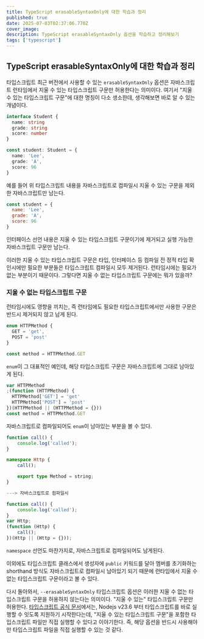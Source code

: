 ```yaml
---
title: TypeScript erasableSyntaxOnly에 대한 학습과 정리
published: true
date: 2025-07-03T02:37:06.770Z
cover_image:
description: TypeScript erasableSyntaxOnly 옵션을 학습하고 정리해보기
tags: ['typescript']
---
```


## TypeScript erasableSyntaxOnly에 대한 학습과 정리

타입스크립트 최근 버전에서 사용할 수 있는 `erasableSyntaxOnly` 옵션은 자바스크립트 런타임에서 지울 수 있는 타입스크립트 구문만 허용한다는 의미이다. 여기서 "지울 수 있는 타입스크립트 구문"에 대한 명칭이 다소 생소한데, 생각해보면 바로 알 수 있는 개념이다.

```ts
interface Student {
  name: string
  grade: string
  score: number
}

const student: Student = {
  name: 'Lee',
  grade: 'A',
  score: 96
}
```

예를 들어 위 타입스크립트 내용을 자바스크립트로 컴파일시 지울 수 있는 구문을 제외한 자바스크립트만 남는다.

```js
const student = {
  name: 'Lee',
  grade: 'A',
  score: 96
}
```

인터페이스 선언 내용은 지울 수 있는 타입스크립트 구문이기에 제거되고 실행 가능한 자바스크립트 구문만 남는다.

이러한 지울 수 있는 타입스크립트 구문은 타입, 인터페이스 등 컴파일 전 정적 타입 확인시에만 필요한 부분들은 타입스크립트 컴파일시 모두 제거된다. 런타임시에는 필요가 없는 부분이기 때문이다. 그렇다면 지울 수 없는 타입스크립트 구문에는 뭐가 있을까?

### 지울 수 없는 타입스크립트 구문

런타임시에도 영향을 끼치는, 즉 런타임에도 필요한 타입스크립트에서만 사용한 구문은 반드시 제거되지 않고 남게 된다.

```ts
enum HTTPMethod {
  GET = 'get',
  POST = 'post'
}

const method = HTTPMethod.GET
```

`enum`이 그 대표적인 예인데, 해당 타입스크립트 구문은 자바스크립트에 그대로 남아있게 된다.

```js
var HTTPMethod
;(function (HTTPMethod) {
  HTTPMethod['GET'] = 'get'
  HTTPMethod['POST'] = 'post'
})(HTTPMethod || (HTTPMethod = {}))
const method = HTTPMethod.GET
```

자바스크립트로 컴파일되어도 `enum`이 남아있는 부분을 볼 수 있다.

```ts
function call() {
    console.log('called');
}

namespace Http {
    call();

    export type Method = string;
}

---> 자바스크립트로 컴파일시

function call() {
    console.log('called');
}
var Http;
(function (Http) {
    call();
})(Http || (Http = {}));
```

`namespace` 선언도 마찬가지로, 자바스크립트로 컴파일되어도 남게된다.

이외에도 타입스크립트 클래스에서 생성자에 `public` 키워드를 달아 멤버를 초기화하는 shorthand 방식도 자바스크립트로 컴파일시 남아있기 되기 때문에 런타임에서 지울 수 없는 타입스크립트 구문이라고 볼 수 있다.

다시 돌아와서, `--erasableSyntaxOnly` 타입스크립트 옵션은 이러한 지울 수 없는 타입스크립트 구문을 허용하지 않는다는 의미이다. "지울 수 있는" 타입스크립트 구문만 허용한다. [타입스크립트 공식 문서](https://www.typescriptlang.org/docs/handbook/release-notes/typescript-5-8.html)에서는, Nodejs v23.6 부터 타입스크립트를 바로 실행할 수 잇도록 지원하기 시작한다는데, "지울 수 있는 타입스크립트 구문"을 포함한 타입스크립트 파일만 직접 실행할 수 있다고 이야기한다. 즉, 해당 옵션을 반드시 사용해야만 타입스크립트 파일을 직접 실행할 수 있는 것 같다.
